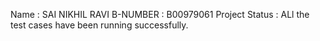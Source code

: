 Name : SAI NIKHIL RAVI
B-NUMBER : B00979061
Project Status : ALl the test cases have been running successfully.
